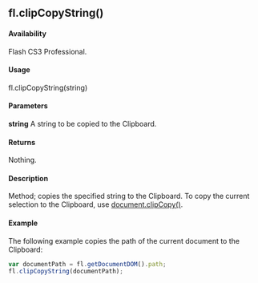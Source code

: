 ## fl.clipCopyString()

#### Availability

Flash CS3 Professional.

#### Usage

fl.clipCopyString(string)

#### Parameters

**string** A string to be copied to the Clipboard.

#### Returns

Nothing.

#### Description

Method; copies the specified string to the Clipboard.
To copy the current selection to the Clipboard, use [document.clipCopy()](../Document_object/Document30.md).

#### Example

The following example copies the path of the current document to the Clipboard:

```javascript
var documentPath = fl.getDocumentDOM().path;
fl.clipCopyString(documentPath);
```
